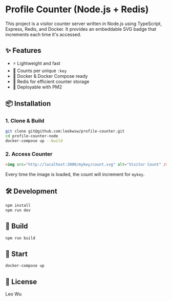 # Profile Counter (Node.js + Redis)

This project is a visitor counter server written in Node.js using TypeScript, Express, Redis, and Docker. It provides an
embeddable SVG badge that increments each time it's accessed.

## ✨ Features

- ⚡ Lightweight and fast
- 🔢 Counts per unique `:key`
- 🐳 Docker & Docker Compose ready
- 🧠 Redis for efficient counter storage
- 🚀 Deployable with PM2

## 📦 Installation

### 1. Clone & Build

```bash
git clone git@github.com:leokwsw/profile-counter.git
cd profile-counter-node
docker-compose up --build
```

### 2. Access Counter

```md
<img src="http://localhost:3000/mykey/count.svg" alt="Visitor Count" />
```

Every time the image is loaded, the count will increment for `mykey`.

## 🛠 Development

```bash
npm install
npm run dev
```

## 🧪 Build

```bash
npm run build
```

## 🚀 Start

```bash
docker-compose up
```

## 📄 License

Leo Wu
